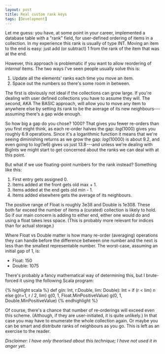 ```yaml
---
layout: post
title: Real custom rank keys
tags: [Development]
---
```


Let me guess\: you have, at some point in your career, implemented a database table with a
"rank" field, for user-defined ordering of items in a collection. In my experience this
rank is usually of type INT. Moving an item to the end is easy: just add (or subtract) 1
from the rank of the item that was at the end.

However, this approach is problematic if you want to allow reordering of *internal* items.
The two ways I've seen people usually solve this is:

1. Update all the elements' ranks each time you move an item.
2. Space out the numbers so there's some room in between.

The first is obviously not ideal if the collections can grow large. If you're dealing with
user defined collections you have to assume they will. The second, AKA The BASIC approach,
will allow you to move any item to anywhere else by setting its rank to be the average of
its new neighbours---assuming there's a gap wide enough.

So how big a gap do you chose? 1000? That gives you fewer re-orders than you first might
think, as each re-order halves the gap: *log*(1000) gives you roughly 6.9 operations.
Since it's a logarithmic function it means that we're seeing diminishing returns as we
grow the gap: *log*(10000) is about 9.2, and even going to *log*(1e6) gives us just
13.8---and unless we're dealing with BigInts we might start to get concerned about the
ranks we can deal with at this point.

But what if we use floating-point numbers for the rank instead? Something like this:

1. First entry gets assigned 0.
2. Items added at the front gets old max + 1.
3. Items added at the end gets old min - 1.
4. Items added elsewhere gets the average of its neighbours.

The positive range of Float is roughly 3e38 and Double is 1e308. These both far exceed the
number of items a (curated) collection is likely to hold. So if our main concern is adding
to either end, either one would do and using a float takes less space. (This is probably
more relevant for indices than for actual storage.)

Where Float vs Double matter is how many re-order (averaging) operations they can handle
before the difference between one number and the next is less than the smallest
representable number. The worst-case, assuming an initial gap of 1, is:

- Float: 150
- Double: 1075

There's probably a fancy mathematical way of determining this, but I brute-forced it using
the following Scala program:

{% highlight scala %}
def g(n: Int, r:Double, lim: Double): Int
    = if (r < lim) n else g(n+1, r / 2, lim)
g(0, 1, Float.MinPositiveValue)
g(0, 1, Double.MinPositiveValue)
{% endhighlight %}

Of course, there's a chance that number of re-orderings will exceed even this scheme.
(Although, if they are user-initiated, it is quite unlikely.) In that case you may have to
enumerate the whole collection again. Or maybe you can be smart and distribute ranks of
neighbours as you go. This is left as an exercise to the reader.

*Disclaimer: I have only theorised about this technique; I have not used it in anger yet.*
